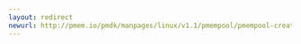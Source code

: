```yaml
---
layout: redirect
newurl: http://pmem.io/pmdk/manpages/linux/v1.1/pmempool/pmempool-create.1.html
---
```


